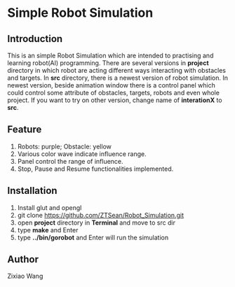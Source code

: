 # Simple Robot Simulation

## Introduction

This is an simple Robot Simulation which are intended to practising and learning robot(AI) programming. There are several versions in **project** directory in which robot are acting different ways interacting with obstacles and targets. In **src** directory, there is a newest version of robot simulation. In newest version, beside animation window there is a control panel which could control some attribute of obstacles, targets, robots and even whole project. If you want to try on other version, change name of **interationX** to **src**.  

## Feature  
1. Robots: purple; Obstacle: yellow  
2. Various color wave indicate influence range.  
3. Panel control the range of influence.  
4. Stop, Pause and Resume functionalities implemented.  

## Installation  

1. Install glut and opengl  
2. git clone https://github.com/ZTSean/Robot_Simulation.git  
3. open **project** directory in **Terminal** and move to src dir  
4. type **make** and Enter  
5. type **../bin/gorobot** and Enter will run the simulation  

## Author

Zixiao Wang  
